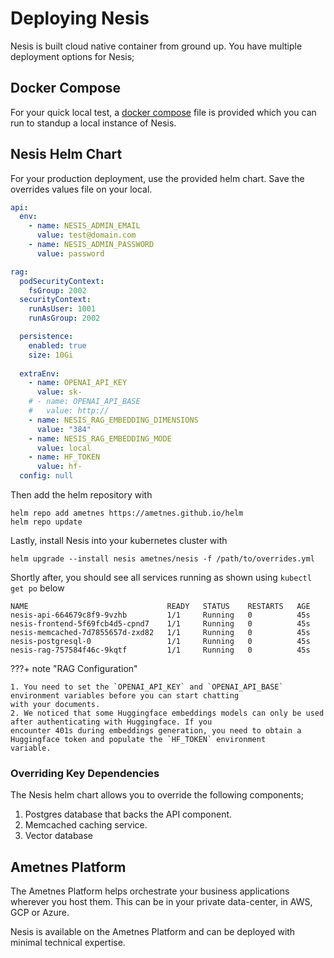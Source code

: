 # Deploying Nesis
Nesis is built cloud native container from ground up. You have multiple deployment options for Nesis;

## Docker Compose
For your quick local test, a <a href="https://github.com/ametnes/nesis/blob/main/compose.yml" target="_blank">docker compose</a> file is provided which you can
run to standup a local instance of Nesis.

## Nesis Helm Chart

For your production deployment, use the provided helm chart. Save the overrides values file on your local.

```yaml title="overrides.yml" linenums="1"
api:
  env:
    - name: NESIS_ADMIN_EMAIL
      value: test@domain.com
    - name: NESIS_ADMIN_PASSWORD
      value: password

rag:
  podSecurityContext:
    fsGroup: 2002
  securityContext:
    runAsUser: 1001
    runAsGroup: 2002

  persistence:
    enabled: true
    size: 10Gi
  
  extraEnv:
    - name: OPENAI_API_KEY
      value: sk-
    # - name: OPENAI_API_BASE
    #   value: http://
    - name: NESIS_RAG_EMBEDDING_DIMENSIONS
      value: "384"
    - name: NESIS_RAG_EMBEDDING_MODE
      value: local
    - name: HF_TOKEN
      value: hf-
  config: null

```

Then add the helm repository with

```commandline linenums="1"
helm repo add ametnes https://ametnes.github.io/helm
helm repo update
```

Lastly, install Nesis into your kubernetes cluster with

```commandline linenums="1"
helm upgrade --install nesis ametnes/nesis -f /path/to/overrides.yml
```

Shortly after, you should see all services running as shown using `kubectl get po` below
```commandline
NAME                               READY   STATUS    RESTARTS   AGE
nesis-api-664679c8f9-9vzhb         1/1     Running   0          45s
nesis-frontend-5f69fcb4d5-cpnd7    1/1     Running   0          45s
nesis-memcached-7d7855657d-zxd82   1/1     Running   0          45s
nesis-postgresql-0                 1/1     Running   0          45s
nesis-rag-757584f46c-9kqtf         1/1     Running   0          45s
```

???+ note "RAG Configuration"

    1. You need to set the `OPENAI_API_KEY` and `OPENAI_API_BASE` environment variables before you can start chatting
    with your documents.
    2. We noticed that some Huggingface embeddings models can only be used after authenticating with Huggingface. If you
    encounter 401s during embeddings generation, you need to obtain a Huggingface token and populate the `HF_TOKEN` environment
    variable.

### Overriding Key Dependencies

The Nesis helm chart allows you to override the following components;

1. Postgres database that backs the API component.
2. Memcached caching service.
3. Vector database

## Ametnes Platform

The Ametnes Platform helps orchestrate your business applications wherever you host them. This can be in your private
data-center, in AWS, GCP or Azure.

Nesis is available on the Ametnes Platform and can be deployed with minimal technical expertise.
